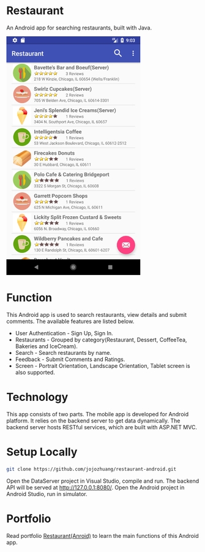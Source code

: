 # Restaurant
An Android app for searching restaurants, built with Java.

<kbd><img src="/public/index.png" width="350px"></kbd>

# Function
This Android app is used to search restaurants, view details and submit comments. The available features are listed below.
* User Authentication - Sign Up, Sign In.
* Restaurants - Grouped by category(Restaurant, Dessert, CoffeeTea, Bakeries and IceCream).
* Search - Search restaurants by name.
* Feedback - Submit Comments and Ratings.
* Screen - Portrait Orientation, Landscape Orientation, Tablet screen is also supported.

# Technology
This app consists of two parts. The mobile app is developed for Android platform. It relies on the backend server to get  data dynamically. The backend server hosts RESTful services, which are built with ASP.NET MVC.

# Setup Locally
```bash
git clone https://github.com/jojozhuang/restaurant-android.git
```
Open the DataServer project in Visual Studio, compile and run. The backend API will be served at http://127.0.0.1:8080/. Open the Android project in Android Studio, run in simulator.

# Portfolio
Read portfolio [Restaurant(Anroid)](https://jojozhuang.github.io/portfolio/restaurant-android/) to learn the main functions of this Android app.

